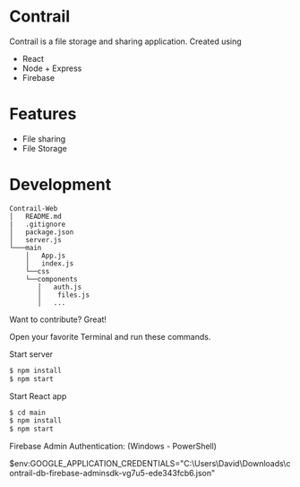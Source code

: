 # Contrail

Contrail is a file storage and sharing application.
Created using
  - React
  - Node + Express
  - Firebase 

# Features
  - File sharing
  - File Storage
 
# Development

```
Contrail-Web
│   README.md
|   .gitignore 
│   package.json
│   server.js
└───main
    │   App.js
    │   index.js
    └──css
    └──components
       │   auth.js
       │    files.js
       │   ...

```
Want to contribute? Great!

Open your favorite Terminal and run these commands.

Start server
```sh
$ npm install
$ npm start
```

Start React app
```sh
$ cd main
$ npm install
$ npm start
```

Firebase Admin Authentication: (Windows - PowerShell)

$env:GOOGLE_APPLICATION_CREDENTIALS="C:\Users\David\Downloads\contrail-db-firebase-adminsdk-vg7u5-ede343fcb6.json"

